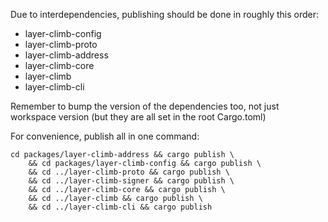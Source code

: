 Due to interdependencies, publishing should be done in roughly this order:

* layer-climb-config
* layer-climb-proto
* layer-climb-address
* layer-climb-core
* layer-climb
* layer-climb-cli

Remember to bump the version of the dependencies too, not just workspace version (but they are all set in the root Cargo.toml) 

For convenience, publish all in one command:

```shell
cd packages/layer-climb-address && cargo publish \
    && cd packages/layer-climb-config && cargo publish \
    && cd ../layer-climb-proto && cargo publish \
    && cd ../layer-climb-signer && cargo publish \
    && cd ../layer-climb-core && cargo publish \
    && cd ../layer-climb && cargo publish \
    && cd ../layer-climb-cli && cargo publish
```
